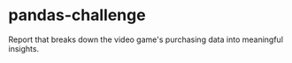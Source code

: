 # pandas-challenge
Report that breaks down the video game's purchasing data into meaningful insights.
